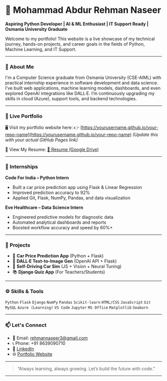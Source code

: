 # 👋 Mohammad Abdur Rehman Naseer

**Aspiring Python Developer | AI & ML Enthusiast | IT Support Ready | Osmania University Graduate**

Welcome to my portfolio! This website is a live showcase of my technical journey, hands-on projects, and career goals in the fields of Python, Machine Learning, and IT Support.

---

### 🚀 About Me

I'm a Computer Science graduate from Osmania University (CSE-AIML) with practical internship experience in software development and data science. I’ve built web applications, machine learning models, dashboards, and even explored OpenAI integrations like DALL·E. I’m continuously upgrading my skills in cloud (Azure), support tools, and backend technologies.

---

### 📌 Live Portfolio

🖥️ Visit my portfolio website here:
👉 [https://yourusername.github.io/your-repo-name](https://yourusername.github.io/your-repo-name)
*(Update this with your actual GitHub Pages link)*

📄 View My Resume:
[📎 Resume (Google Drive)](https://drive.google.com/file/d/14ef2GQCViOc7My8c8XiXNVzR-xQImD_A/view?usp=sharing)

---

### 💼 Internships

**Code For India – Python Intern**

* Built a car price prediction app using Flask & Linear Regression
* Improved prediction accuracy to 92%
* Applied Git, Flask, NumPy, Pandas, and data visualization

**Eve Healthcare – Data Science Intern**

* Engineered predictive models for diagnostic data
* Automated analytical dashboards and reports
* Boosted workflow accuracy and speed by 60%+

---

### 🧠 Projects

* 🔷 **Car Price Prediction App** (Python + Flask)
* 🎨 **DALL·E Text-to-Image Gen** (OpenAI API + Flask)
* 🚗 **Self-Driving Car Sim** (JS + Vision + Neural Tuning)
* 📚 **Django Quiz App** (For Teachers/Students)

---

### ⚙️ Skills & Tools

`Python` `Flask` `Django` `NumPy` `Pandas` `Scikit-learn`
`HTML/CSS` `JavaScript` `Git` `MySQL` `Azure (Learning)`
`VS Code` `Jupyter` `MS Office` `Matplotlib` `Seaborn`

---

### 📫 Let's Connect

* 📧 Email: [rehmannaseer3@gmail.com](mailto:rehmannaseer3@gmail.com)
* 📞 Phone: +91 8639090710
* 🔗 [LinkedIn](https://www.linkedin.com/in/marnaseer/)
* 🌐 [Portfolio Website](https://yourusername.github.io/your-repo-name)

---

> “Always learning, always growing. Let’s build the future with code.”

---
